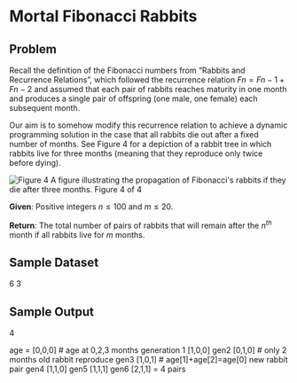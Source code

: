 # Mortal Fibonacci Rabbits

## Problem
Recall the definition of the Fibonacci numbers from “Rabbits and Recurrence Relations”, which followed the recurrence relation $Fn=Fn−1+Fn−2$
 and assumed that each pair of rabbits reaches maturity in one month and produces a single pair of offspring (one male, one female) each subsequent month.

Our aim is to somehow modify this recurrence relation to achieve a dynamic programming solution in the case that all rabbits die out after a fixed number of months. 
See Figure 4 for a depiction of a rabbit tree in which rabbits live for three months (meaning that they reproduce only twice before dying).

![Figure 4](mortal_rabbit_tree.png)
A figure illustrating the propagation of Fibonacci's rabbits if they die after three months.
Figure 4 of 4

**Given**: Positive integers $n≤100$ and $m≤20$.

**Return**: The total number of pairs of rabbits that will remain after the $n^{th}$ month if all rabbits live for $m$
 months.

## Sample Dataset
6 3
## Sample Output
4

age = [0,0,0] # age at 0,2,3 months
generation 1 [1,0,0]
gen2 [0,1,0] # only 2 months old rabbit reproduce
gen3 [1,0,1] # age[1]+age[2]=age[0] new rabbit pair
gen4 [1,1,0]
gen5 [1,1,1]
gen6 [2,1,1] = 4 pairs